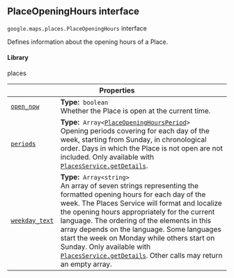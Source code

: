 
<h2 id="PlaceOpeningHours">PlaceOpeningHours interface</h2>
<p>
<code><span itemprop="path">google.maps.places</span>.<span itemprop="name">PlaceOpeningHours</span></code>
interface
</p>
<p>Defines information about the opening hours of a Place.</p>
<h4>Library</h4>
<p>places</p>
<div class="devsite-table-wrapper"><table class="properties responsive" summary="interface PlaceOpeningHours - Properties">
<thead>
<tr><th colspan="2">Properties</th>
</tr></thead>
<tbody>
<tr id="PlaceOpeningHours.open_now">
<td itemprop="property"><code><a class="secret-link" href="#PlaceOpeningHours.open_now"><span>open_now</span></a></code></td>
<td><div><strong>Type:</strong>&nbsp; <code>boolean</code></div>
<div class="desc">Whether the Place is open at the current time.</div></td>
</tr>
<tr id="PlaceOpeningHours.periods">
<td itemprop="property"><code><a class="secret-link" href="#PlaceOpeningHours.periods"><span>periods</span></a></code></td>
<td><div><strong>Type:</strong>&nbsp; <code>Array&lt;<a href="PlaceOpeningHoursPeriod.md">PlaceOpeningHoursPeriod</a>&gt;</code></div>
<div class="desc">Opening periods covering for each day of the week, starting from Sunday, in chronological order. Days in which the Place is not open are not included. Only available with <code><a href="https://developers.google.com/maps/documentation/javascript/reference/3.33/places-service#PlacesService.getDetails">PlacesService.getDetails</a></code>.</div></td>
</tr>
<tr id="PlaceOpeningHours.weekday_text">
<td itemprop="property"><code><a class="secret-link" href="#PlaceOpeningHours.weekday_text"><span>weekday_text</span></a></code></td>
<td><div><strong>Type:</strong>&nbsp; <code>Array&lt;string&gt;</code></div>
<div class="desc">An array of seven strings representing the formatted opening hours for each day of the week. The Places Service will format and localize the opening hours appropriately for the current language. The ordering of the elements in this array depends on the language. Some languages start the week on Monday while others start on Sunday. Only available with <code><a href="https://developers.google.com/maps/documentation/javascript/reference/3.33/places-service#PlacesService.getDetails">PlacesService.getDetails</a></code>. Other calls may return an empty array.</div></td>
</tr>
</tbody>
</table></div>
